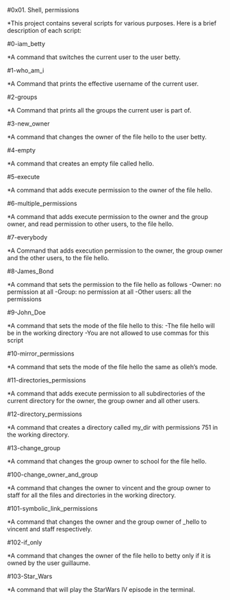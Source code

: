 #0x01. Shell, permissions

*This project contains several scripts for various purposes. Here is a brief description of each script: 

#0-iam_betty

*A command that switches the current user to the user betty.

#1-who_am_i

*A Command that prints the effective username of the current user.

#2-groups

*A Command that prints all the groups the current user is part of.

#3-new_owner

*A command that changes the owner of the file hello to the user betty.

#4-empty

*A command that creates an empty file called hello.

#5-execute

*A command that adds execute permission to the owner of the file hello.

#6-multiple_permissions

*A command that adds execute permission to the owner and the group owner, and read permission to other users, to the file hello.

#7-everybody

*A Command that adds execution permission to the owner, the group owner and the other users, to the file hello.

#8-James_Bond

*A command that sets the permission to the file hello as follows
 -Owner: no permission at all
 -Group: no permission at all
 -Other users: all the permissions

#9-John_Doe

*A command that sets the mode of the file hello to this:
 -The file hello will be in the working directory
 -You are not allowed to use commas for this script

#10-mirror_permissions

*A command that sets the mode of the file hello the same as olleh’s mode.

#11-directories_permissions

*A command that adds execute permission to all subdirectories of the current directory for the owner, the group owner and all other users.

#12-directory_permissions

*A command that creates a directory called my_dir with permissions 751 in the working directory.

#13-change_group

*A command that changes the group owner to school for the file hello.

#100-change_owner_and_group

*A command that changes the owner to vincent and the group owner to staff for all the files and directories in the working directory.

#101-symbolic_link_permissions

*A command that changes the owner and the group owner of _hello to vincent and staff respectively.

#102-if_only

*A command that changes the owner of the file hello to betty only if it is owned by the user guillaume.

#103-Star_Wars

*A command that will play the StarWars IV episode in the terminal.




